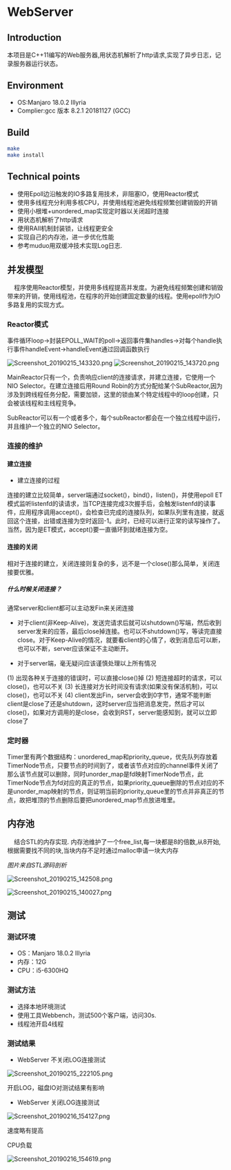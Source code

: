 # WebServer

## Introduction

本项目是C++11编写的Web服务器,用状态机解析了http请求,实现了异步日志，记录服务器运行状态。

## Environment

- OS:Manjaro 18.0.2 Illyria
- Complier:gcc 版本 8.2.1 20181127 (GCC)

## Build

```bash
make
make install
```

## Technical points

- 使用Epoll边沿触发的IO多路复用技术，非阻塞IO，使用Reactor模式
- 使用多线程充分利用多核CPU，并使用线程池避免线程频繁创建销毁的开销
- 使用小根堆+unordered_map实现定时器以关闭超时连接
- 用状态机解析了http请求
- 使用RAII机制封装锁，让线程更安全
- 实现自己的内存池，进一步优化性能
- 参考muduo用双缓冲技术实现Log日志.


## 并发模型

&nbsp;&nbsp;&nbsp;&nbsp;程序使用Reactor模型，并使用多线程提高并发度。为避免线程频繁创建和销毁带来的开销，使用线程池，在程序的开始创建固定数量的线程。使用epoll作为IO多路复用的实现方式。

### Reactor模式

事件循环loop->封装EPOLL_WAIT的poll->返回事件集handles->对每个handle执行事件handleEvent->handleEvent通过回调函数执行

![Screenshot_20190215_143320.png](https://i.loli.net/2019/02/15/5c665d74782dc.png)
![Screenshot_20190215_143720.png](https://i.loli.net/2019/02/15/5c665e210f01f.png)

MainReactor只有一个，负责响应client的连接请求，并建立连接，它使用一个NIO Selector。在建立连接后用Round Robin的方式分配给某个SubReactor,因为涉及到跨线程任务分配，需要加锁，这里的锁由某个特定线程中的loop创建，只会被该线程和主线程竞争。

SubReactor可以有一个或者多个，每个subReactor都会在一个独立线程中运行，并且维护一个独立的NIO Selector。

### 连接的维护

#### 建立连接

- 建立连接的过程

连接的建立比较简单，server端通过socket()，bind()，listen()，并使用epoll ET模式监听listenfd的读请求，当TCP连接完成3次握手后，会触发listenfd的读事件，应用程序调用accept()，会检查已完成的连接队列，如果队列里有连接，就返回这个连接，出错或连接为空时返回-1。此时，已经可以进行正常的读写操作了。 当然，因为是ET模式，accept()要一直循环到就绪连接为空。

#### 连接的关闭

相对于连接的建立，关闭连接则复杂的多，远不是一个close()那么简单，关闭连接要优雅。

##### 什么时候关闭连接？

通常server和client都可以主动发Fin来关闭连接

- 对于client(非Keep-Alive)，发送完请求后就可以shutdown()写端，然后收到server发来的应答，最后close掉连接。也可以不shutdown()写，等读完直接close。对于Keep-Alive的情况，就要看client的心情了，收到消息后可以断，也可以不断，server应该保证不主动断开。

- 对于server端，毫无疑问应该谨慎处理以上所有情况

(1) 出现各种关于连接的错误时，可以直接close()掉
(2) 短连接超时的请求，可以close()，也可以不关
(3) 长连接对方长时间没有请求(如果没有保活机制)，可以close()，也可以不关
(4) client发出Fin，server会收到0字节，通常不能判断client是close了还是shutdown，这时server应当把消息发完，然后才可以close()，如果对方调用的是close，会收到RST，server能感知到，就可以立即close了

### 定时器

Timer里有两个数据结构：unordered_map和priority_queue，优先队列存放着TimerNode节点，只要节点的时间到了，或者该节点对应的channel事件关闭了那么该节点就可以删除，同时unorder_map是fd映射TimerNode节点，此TimerNode节点为fd对应的真正的节点，如果priority_queue删除的节点对应的不是unorder_map映射的节点，则证明当前的priority_queue里的节点并非真正的节点，故把堆顶的节点删除后要把unordered_map节点放进堆里。


## 内存池

&nbsp;&nbsp;&nbsp;&nbsp;结合STL的内存实现. 内存池维护了一个free_list,每一块都是8的倍数,从8开始,根据需要找不同的块,当块内存不足时通过malloc申请一块大内存

*图片来自STL源码剖析*

![Screenshot_20190215_142508.png](https://i.loli.net/2019/02/15/5c665b4580e6c.png)

![Screenshot_20190215_140027.png](https://i.loli.net/2019/02/15/5c6655741895f.png)

## 测试

### 测试环境

- OS：Manjaro 18.0.2 Illyria
- 内存：12G
- CPU：i5-6300HQ

### 测试方法

- 选择本地环境测试
- 使用工具Webbench，测试500个客户端，访问30s.
- 线程池开启4线程

### 测试结果

- WebServer 不关闭LOG连接测试

![Screenshot_20190215_222105.png](https://i.loli.net/2019/02/16/5c67bbb511920.png)

开启LOG，磁盘IO对测试结果有影响

- WebServer 关闭LOG连接测试

![Screenshot_20190216_154127.png](https://i.loli.net/2019/02/16/5c67bea0c4a2e.png)

速度略有提高

CPU负载

![Screenshot_20190216_154619.png](https://i.loli.net/2019/02/16/5c67bfdd21e7e.png)

